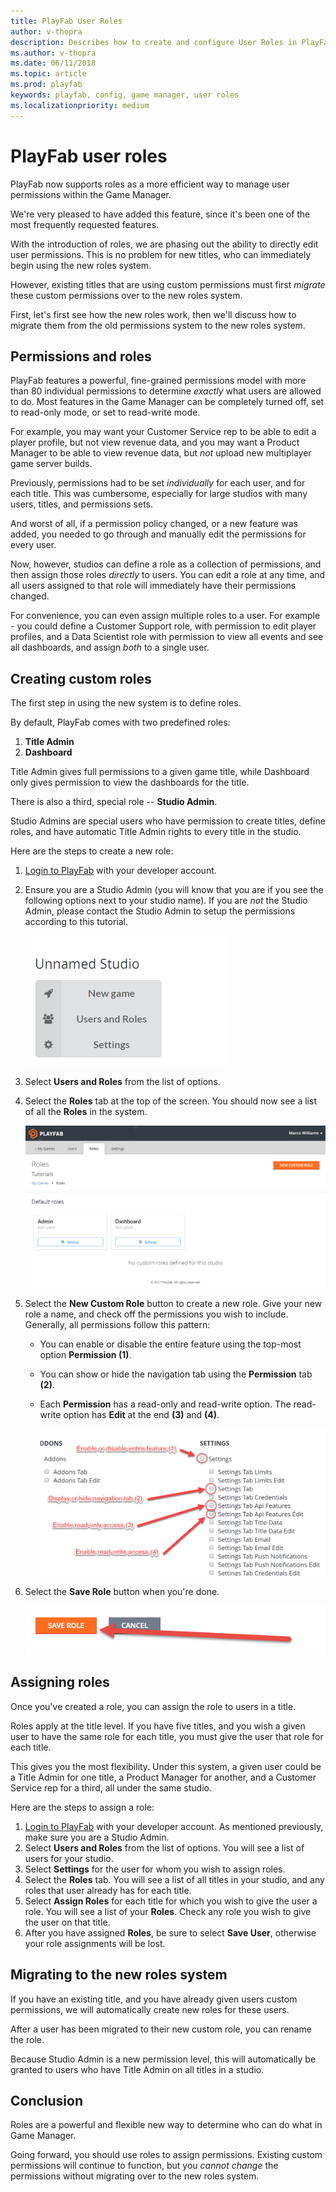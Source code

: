 ```yaml
---
title: PlayFab User Roles
author: v-thopra
description: Describes how to create and configure User Roles in PlayFab.
ms.author: v-thopra
ms.date: 06/11/2018
ms.topic: article
ms.prod: playfab
keywords: playfab, config, game manager, user roles
ms.localizationpriority: medium
---
```


# PlayFab user roles

PlayFab now supports roles as a more efficient way to manage user permissions within the Game Manager.

We're very pleased to have added this feature, since it's been one of the most frequently requested features.

With the introduction of roles, we are phasing out the ability to directly edit user permissions. This is no problem for new titles, who can immediately begin using the new roles system.

However, existing titles that are using custom permissions must first *migrate* these custom permissions over to the new roles system.

First, let's first see how the new roles work, then we'll discuss how to migrate them from the old permissions system to the new roles system.

## Permissions and roles

PlayFab features a powerful, fine-grained permissions model with more than 80 individual permissions to determine *exactly* what users are allowed to do. Most features in the Game Manager can be completely turned off, set to read-only mode, or set to read-write mode.

For example, you may want your Customer Service rep to be able to edit a player profile, but not view revenue data, and you may want a Product Manager to be able to view revenue data, but *not* upload new multiplayer game server builds.

Previously, permissions had to be set *individually* for each user, and for each title. This was cumbersome, especially for large studios with many users, titles, and permissions sets.

And worst of all, if a permission policy changed, or a new feature was added, you needed to go through and manually edit the permissions for every user.

Now, however, studios can define a role as a collection of permissions, and then assign those roles *directly* to users. You can edit a role at any time, and all users assigned to that role will immediately have their permissions changed.

For convenience, you can even assign multiple roles to a user. For example - you could define a Customer Support role, with permission to edit player profiles, and a Data Scientist role with permission to view all events and see all dashboards, and assign *both* to a single user.

## Creating custom roles

The first step in using the new system is to define roles.

By default, PlayFab comes with two predefined roles:

1. **Title Admin**
2. **Dashboard**

Title Admin gives full permissions to a given game title, while Dashboard only gives permission to view the dashboards for the title.

There is also a third, special role -- **Studio Admin**.

Studio Admins are special users who have permission to create titles, define roles, and have automatic Title Admin rights to every title in the studio.

Here are the steps to create a new role:

1. [Login to PlayFab](https://developer.playfab.com/) with your developer account.
2. Ensure you are a Studio Admin (you will know that you are if you see the following options next to your studio name). If you are *not* the Studio Admin, please contact the Studio Admin to setup the permissions according to this tutorial.

   ![PlayFab - Studio Admin Options](media/tutorials/playfab-studio-admin-options.png)  

3. Select **Users and Roles** from the list of options.
4. Select the **Roles** tab at the top of the screen. You should now see a list of all the **Roles** in the system.

   ![Game Manager - Roles](media/tutorials/game-manager-roles.png)  

5. Select the **New Custom Role** button to create a new role. Give your new role a name, and check off the permissions you wish to include. Generally, all permissions follow this pattern:

    - You can enable or disable the entire feature using the top-most option **Permission (1)**.
    - You can show or hide the navigation tab using the **Permission** tab **(2)**.
    - Each **Permission** has a read-only and read-write option. The read-write option has **Edit** at the end **(3)** and **(4)**.

      ![Game Manager - New Role - Permissions](media/tutorials/game-manager-new-role-permissions.png)  

6. Select the **Save Role** button when you're done.

   ![Game Manager - Save Role](media/tutorials/game-manager-save-role.png)  

## Assigning roles

Once you've created a role, you can assign the role to users in a title.

Roles apply at the title level. If you have five titles, and you wish a given user to have the same role for each title, you must give the user that role for each title.

This gives you the most flexibility. Under this system, a given user could be a Title Admin for one title, a Product Manager for another, and a Customer Service rep for a third, all under the same studio.

Here are the steps to assign a role:

1. [Login to PlayFab](https://developer.playfab.com/) with your developer account. As mentioned previously, make sure you are a Studio Admin.
2. Select **Users and Roles** from the list of options. You will see a list of users for your studio.
3. Select **Settings** for the user for whom you wish to assign roles.
4. Select the **Roles** tab. You will see a list of all titles in your studio, and any roles that user already has for each title.
5. Select **Assign Roles** for each title for which you wish to give the user a role. You will see a list of your **Roles**. Check any role you wish to give the user on that title.
6. After you have assigned **Roles**, be sure to select **Save User**, otherwise your role assignments will be lost.

## Migrating to the new roles system

If you have an existing title, and you have already given users custom permissions, we will automatically create new roles for these users.

After a user has been migrated to their new custom role, you can rename the role.

Because Studio Admin is a new permission level, this will automatically be granted to users who have Title Admin on all titles in a studio.

## Conclusion

Roles are a powerful and flexible new way to determine who can do what in Game Manager.

Going forward, you should use roles to assign permissions. Existing custom permissions will continue to function, but you *cannot change* the permissions without migrating over to the new roles system.
